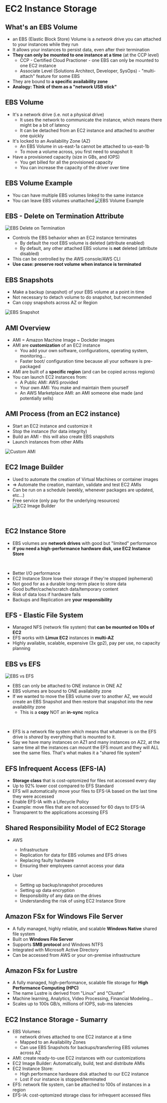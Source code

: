 # EC2 Instance Storage

## What's an EBS Volume
  - an EBS (Elastic Block Store) Volume is a _network_ drive you can attached to your instances while they run
  - It allows your instances to persist data, even after their termination
  - __They can only be mounted to one instance at a time__ (at the CCP level)
    - CCP - Certified Cloud Practioner - one EBS can only be mounted to one EC2 instance 
    - Associate Level (Solutions Architect, Developer, SysOps) - "multi-attach" feature for some EBS
  - They are bound to __a specific availability zone__
  - __Analogy: Think of them as a "network USB stick"__
  
## EBS Volume
  - It's a network drive (i.e. not a physical drive)
    - It uses the network to communicate the instance, which means there might be a bit of latency
    - It can be detached from an EC2 instance and attached to another one quickly
  - It's locked to an Availability Zone (AZ)
    - An EBS Volume in us-east-1a cannot be attached to us-east-1b
    - To move a volume across, you first need to snapshot It
  - Have a provisioned capacity (size in GBs, and IOPS)
    - You get billed for all the provisioned capacity
    - You can increase the capacity of the driver over time

## EBS Volume Example
  - You can have multiple EBS volumes linked to the same instance
  - You can leave EBS volumes unattached
![EBS Volume Example](https://github.com/granzb11/udemy-cloud-practitioner/blob/main/images/ebs-volume-example.png)

## EBS - Delete on Termination Attribute
![EBS Delete on Termination](https://github.com/granzb11/udemy-cloud-practitioner/blob/main/images/ebs-delete-on-termination.png)
  - Controls the EBS behavior when an EC2 instance terminates
    - By default the root EBS volume is deleted (attribute enabled)
    - By default, any other  attached EBS volume is __not__ deleted (attribute disabled)
  - This can be controlled by the AWS console/AWS CLI
  - __Use case: preserve root volume when instance is terminated__

## EBS Snapshots
  - Make a backup (snapshot) of your EBS volume at a point in time
  - Not necessary to detach volume to do snapshot, but recommended
  - Can copy snapshots across AZ or Region
  
![EBS Snapshot](https://github.com/granzb11/udemy-cloud-practitioner/blob/main/images/ebs-snapshot.png)

## AMI Overview
  - AMI = Amazon Machine Image ~ Dockder images
  - AMI are __customization__ of an EC2 instance
    - You add your own software, configurations, operating system, monitoring...
    - Faster boot/ configuration time because all your software is pre-packaged
  - AMI are built of a __specific region__ (and can be copied across regions)
  - You can launch EC2 instances from:
    - A Public AMI: AWS provided
    - Your own AMI: You make and maintain them yourself
    - An AWS Marketplace AMI: an AMI someone else made (and potentially sells)
  
## AMI Process (from an EC2 instance)
  - Start an EC2 instance and customize it
  - Stop the instance (for data integrity)
  - Build an AMI - this will also create EBS snapshots
  - Launch instances from other AMIs

![Custom AMI](https://github.com/granzb11/udemy-cloud-practitioner/blob/main/images/custom-ami.png)


## EC2 Image Builder
  - Used to automate the creation of Virtual Machines or container images
  - => Automate the creation, maintain, validate and test EC2 AMIs
  - Can be run on a schedule (weekly, whenever packages are updated, etc...)
  - Free service (only pay for the underlying resources)
![EC2 Image Builder](https://github.com/granzb11/udemy-cloud-practitioner/blob/main/images/ec2-image-builder.png)

<br>

## EC2 Instance Store
  - EBS volumes are __network drives__ with good but "limited" performance
  - __if you need a high-performance hardware disk, use EC2 Instance Store__
  
  <br>

  - Better I/O performance
  - EC2 Instance Store lose their storage if they're stopped (ephemeral)
  - Not good for as a durable long-term place to store data
  - Good buffer/cache/scratch data/temporary content
  - Risk of data loss if hardware fails
  - Backups and Replication are __your responsibility__

## EFS - Elastic File System
  -  Managed NFS (network file system) that __can be mounted on 100s of EC2__
  - EFS works with __Limux EC2__ instances in __multi-AZ__
  - Highly available, scalable, expensive (3x gp2), pay per use, no capacity planning

## EBS vs EFS
![EBS vs EFS](https://github.com/granzb11/udemy-cloud-practitioner/blob/main/images/ebs-vs-efs.png)
  - EBS can only be attached to ONE instance in ONE AZ
  - EBS volumes are bound to ONE availability zone
  - If we wanted to move the EBS volume over to another AZ, we would create an EBS Snapshot and then restore that snapshot into the new availability zone
    - This is a __copy__ NOT an __in-sync__ replica
  
  <br>
  
  - EFS is a network file system which means that whatever is on the EFS drive is _shared_ by everything that is mounted to it.
  - Say we have many instances on AZ1 and many instances on AZ2, at the same time all the instances can mount the EFS mount and they will ALL see the same files. That's what makes it a "shared file system"

## EFS Infrequent Access (EFS-IA)
  - __Storage class__ that  is cost-optomized for files not accessed every day
  - Up to 92% lower cost compared to EFS Standard
  - EFS will automatically move your files to EFS-IA based on the last time they were accessed
  - Enable EFS-IA with a Lifecycle Policy
  - Example: move files that are not accessed for 60 days to EFS-IA
  - Transparent to the applications accessing EFS

## Shared Responsibility Model of EC2 Storage
  - AWS
    - Infrastructure
    - Replication for data for EBS volumes and EFS drives
    - Replacing faulty hardware
    - Ensuring their employees cannot access your data
  
  - User
    - Setting up backup/snapshot procedures
    - Setting up data encryption
    - Responsibility of any data on the drives
    - Understanding the risk of using EC2 Instance Store

## Amazon FSx for Windows File Server
  - A fully managed, highly reliable, and scalable __Windows Native__ shared file system
  - Built on __Windows File Server__
  - Supports __SMB protocol__ and Windows NTFS
  - Integrated with Microsoft Active Directory
  - Can be accessed from AWS or your on-premise infrastructure

## Amazon FSx for Lustre
  -  A fully managed, high-performance, scalable file storage for __High Performance Computing (HPC)__
  - The name Lustre is derived from "Linux" and "Cluster"
  - Machine learning, Analytics, Video Processing, Financial Modeling...
  - Scales up to 100s GB/s, millions of IOPS, sub-ms latencies

## EC2 Instance Storage - Sumarry
  - EBS Volumes:
    - network drives attached to one  EC2 instance at a time
    - Mapped to an Availability Zones
    - Can use EBS Snapshots for backups/transferring EBS volumes across AZ
  - AMI: create ready-to-use EC2 instances with our customizations
  - EC2 Image Builder: Automatically, build, test and distribute AMIs
  - EC2 Instance Store: 
    - High performance hardware disk attached to our EC2 instance
    - Lost if our instance is stopped/terminated
  - EFS: network file system, can be attached to 100s of instances in a region
  - EFS-IA: cost-optomized storage class for infrequent accessed files